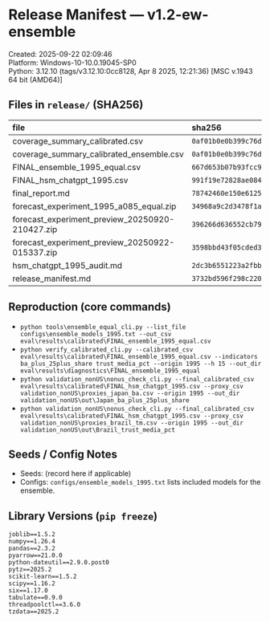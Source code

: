 # Release Manifest — v1.2-ew-ensemble

Created: 2025-09-22 02:09:46  
Platform: Windows-10-10.0.19045-SP0  
Python: 3.12.10 (tags/v3.12.10:0cc8128, Apr  8 2025, 12:21:36) [MSC v.1943 64 bit (AMD64)]

## Files in `release/` (SHA256)

| file | sha256 |
|:-----|:-------|
| coverage_summary_calibrated.csv | `0af01b0e0b399c76d88031bb62878eed5993a3f34004512923e1b79db6b4cc74` |
| coverage_summary_calibrated_ensemble.csv | `0af01b0e0b399c76d88031bb62878eed5993a3f34004512923e1b79db6b4cc74` |
| FINAL_ensemble_1995_equal.csv | `667d653b07b93fcc9f549fd326b165fc934d6b48f024c5c487c0bd99d4168bf9` |
| FINAL_hsm_chatgpt_1995.csv | `991f19e72828ae0841aea316cf80819f00597cd3cb15e6463d5c005e6d493027` |
| final_report.md | `78742460e150e6125acb2da724ae3710551e284a9a559d9e359a885880ae71c2` |
| forecast_experiment_1995_a085_equal.zip | `34968a9c2d3478f1aebaf7dc68ac82a6b2acc77af6460c07d6c04000d2771278` |
| forecast_experiment_preview_20250920-210427.zip | `396266d636552cb799c4819370ef634a95fb5d4bb5cd9367349bfae55c5dc127` |
| forecast_experiment_preview_20250922-015337.zip | `3598bbd43f05cded336137d5bf8c0cc032d49a2b2a3d04301d473f5b0de7b3f8` |
| hsm_chatgpt_1995_audit.md | `2dc3b6551223a2fbb329498a7c7f86cd73e8744f80a55b3f760f9b30038c1eb1` |
| release_manifest.md | `3732bd596f298c22058f42a4153e2a9eaebe0c209f1b5715734187020f7664b2` |

## Reproduction (core commands)

- `python tools\ensemble_equal_cli.py --list_file configs\ensemble_models_1995.txt --out_csv eval\results\calibrated\FINAL_ensemble_1995_equal.csv`
- `python verify_calibrated_cli.py --calibrated_csv eval\results\calibrated\FINAL_ensemble_1995_equal.csv --indicators ba_plus_25plus_share trust_media_pct --origin 1995 --h 15 --out_dir eval\results\diagnostics\FINAL_ensemble_1995_equal`
- `python validation_nonUS\nonus_check_cli.py --final_calibrated_csv eval\results\calibrated\FINAL_hsm_chatgpt_1995.csv --proxy_csv validation_nonUS\proxies_japan_ba.csv --origin 1995 --out_dir validation_nonUS\out\Japan_ba_plus_25plus_share`
- `python validation_nonUS\nonus_check_cli.py --final_calibrated_csv eval\results\calibrated\FINAL_hsm_chatgpt_1995.csv --proxy_csv validation_nonUS\proxies_brazil_tm.csv --origin 1995 --out_dir validation_nonUS\out\Brazil_trust_media_pct`

## Seeds / Config Notes

- Seeds: (record here if applicable)
- Configs: `configs/ensemble_models_1995.txt` lists included models for the ensemble.

## Library Versions (`pip freeze`)

```
joblib==1.5.2
numpy==1.26.4
pandas==2.3.2
pyarrow==21.0.0
python-dateutil==2.9.0.post0
pytz==2025.2
scikit-learn==1.5.2
scipy==1.16.2
six==1.17.0
tabulate==0.9.0
threadpoolctl==3.6.0
tzdata==2025.2
```
